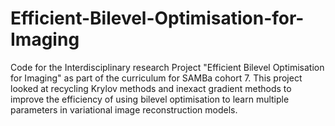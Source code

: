 # Efficient-Bilevel-Optimisation-for-Imaging
Code for the Interdisciplinary research Project "Efficient Bilevel Optimisation for Imaging" as part of the curriculum for SAMBa cohort 7. This project looked at recycling Krylov methods and inexact gradient methods to improve the efficiency of using bilevel optimisation to learn multiple parameters in variational image reconstruction models.
